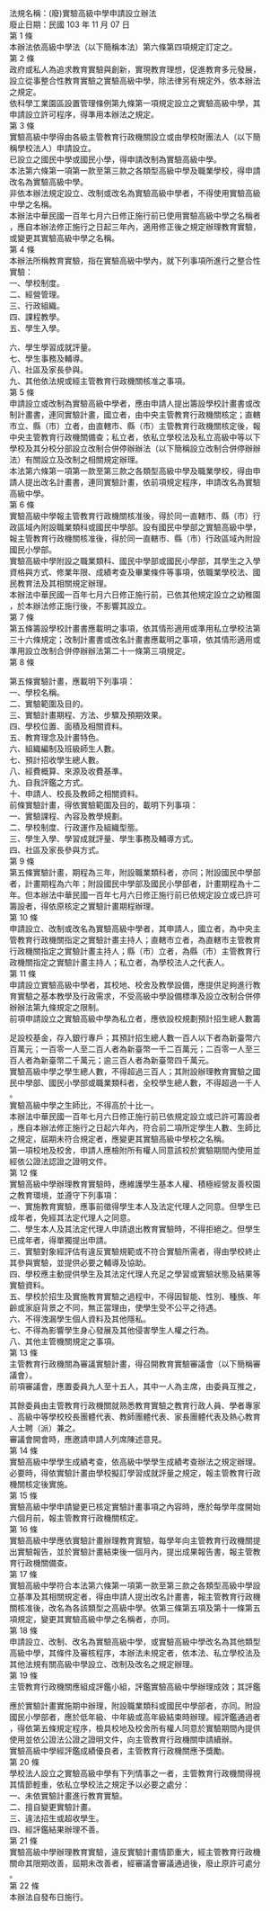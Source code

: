 法規名稱：(廢)實驗高級中學申請設立辦法  
廢止日期：民國 103 年 11 月 07 日  
第 1 條  
本辦法依高級中學法（以下簡稱本法）第六條第四項規定訂定之。  
第 2 條  
政府或私人為追求教育實驗與創新，實現教育理想，促進教育多元發展，  
設立從事整合性教育實驗之實驗高級中學，除法律另有規定外，依本辦法  
之規定。  
依科學工業園區設置管理條例第九條第一項規定設立之實驗高級中學，其  
申請設立許可程序，得準用本辦法之規定。  
第 3 條  
實驗高級中學得由各級主管教育行政機關設立或由學校財團法人（以下簡  
稱學校法人）申請設立。  
已設立之國民中學或國民小學，得申請改制為實驗高級中學。  
本法第六條第一項第一款至第三款之各類型高級中學及職業學校，得申請  
改名為實驗高級中學。  
非依本辦法規定設立、改制或改名為實驗高級中學者，不得使用實驗高級  
中學之名稱。  
本辦法中華民國一百年七月六日修正施行前已使用實驗高級中學之名稱者  
，應自本辦法修正施行之日起三年內，適用修正後之規定辦理教育實驗，  
或變更其實驗高級中學之名稱。  
第 4 條  
本辦法所稱教育實驗，指在實驗高級中學內，就下列事項所進行之整合性  
實驗：  
一、學校制度。  
二、經營管理。  
三、行政組織。  
四、課程教學。  
五、學生入學。  


六、學生學習成就評量。  
七、學生事務及輔導。  
八、社區及家長參與。  
九、其他依法規或經主管教育行政機關核准之事項。  
第 5 條  
申請設立或改制為實驗高級中學者，應由申請人提出籌設學校計畫書或改  
制計畫書，連同實驗計畫，國立者，由中央主管教育行政機關核定；直轄  
市立、縣（市）立者，由直轄市、縣（市）主管教育行政機關核定後，報  
中央主管教育行政機關備查；私立者，依私立學校法及私立高級中等以下  
學校及其分校分部設立改制合併停辦辦法（以下簡稱設立改制合併停辦辦  
法）有關設立及改制之相關規定辦理。  
本法第六條第一項第一款至第三款之各類型高級中學及職業學校，得由申  
請人提出改名計畫書，連同實驗計畫，依前項規定程序，申請改名為實驗  
高級中學。  
第 6 條  
實驗高級中學報主管教育行政機關核准後，得於同一直轄市、縣（市）行  
政區域內附設職業類科或國民中學部。設有國民中學部之實驗高級中學，  
報主管教育行政機關核准後，得於同一直轄市、縣（市）行政區域內附設  
國民小學部。  
實驗高級中學附設之職業類科、國民中學部或國民小學部，其學生之入學  
資格與方式、修業年限、成績考查及畢業條件等事項，依職業學校法、國  
民教育法及其相關規定辦理。  
本辦法中華民國一百年七月六日修正施行前，已依其他規定設立之幼稚園  
，於本辦法修正施行後，不影響其設立。  
第 7 條  
第五條籌設學校計畫書應載明之事項，依其情形適用或準用私立學校法第  
三十六條規定；改制計畫書或改名計畫書應載明之事項，依其情形適用或  
準用設立改制合併停辦辦法第二十一條第三項規定。  
第 8 條  


第五條實驗計畫，應載明下列事項：  
一、學校名稱。  
二、實驗範圍及目的。  
三、實驗計畫期程、方法、步驟及預期效果。  
四、學校位置、面積及相關資料。  
五、教育理念及計畫特色。  
六、組織編制及班級師生人數。  
七、預計招收學生總人數。  
八、經費概算、來源及收費基準。  
九、自我評鑑之方式。  
十、申請人、校長及教師之相關資料。  
前條實驗計畫，得依實驗範圍及目的，載明下列事項：  
一、實驗課程、內容及教學規劃。  
二、學校制度、行政運作及組織型態。  
三、學生入學、學習成就評量、學生事務及輔導方式。  
四、社區及家長參與方式。  
第 9 條  
第五條實驗計畫，期程為三年，附設職業類科者，亦同；附設國民中學部  
者，計畫期程為六年；附設國民中學部及國民小學部者，計畫期程為十二  
年。但本辦法中華民國一百年七月六日修正施行前已依規定設立或已許可  
籌設者，得依原核定之實驗計畫期程辦理。  
第 10 條  
申請設立、改制或改名為實驗高級中學者，其申請人，國立者，為中央主  
管教育行政機關指定之實驗計畫主持人；直轄市立者，為直轄市主管教育  
行政機關指定之實驗計畫主持人；縣（市）立者，為縣（市）主管教育行  
政機關指定之實驗計畫主持人；私立者，為學校法人之代表人。  
第 11 條  
申請設立實驗高級中學者，其校地、校舍及教學設備，應提供足夠進行教  
育實驗之基本教學及行政需求，不受高級中學設備標準及設立改制合併停  
辦辦法第九條規定之限制。  
前項申請設立之實驗高級中學為私立者，應依設校規劃預計招生總人數籌  


足設校基金，存入銀行專戶；其預計招生總人數一百人以下者為新臺幣六  
百萬元；一百零一人至二百人者為新臺幣一千二百萬元；二百零一人至三  
百人者為新臺幣二千萬元；逾三百人者為新臺幣四千萬元。  
實驗高級中學之學生總人數，不得超過三百人；其附設辦理教育實驗之國  
民中學部、國民小學部或職業類科者，全校學生總人數，不得超過一千人  
。  
實驗高級中學之生師比，不得高於十比一。  
本辦法中華民國一百年七月六日修正施行前已依規定設立或已許可籌設者  
，應自本辦法修正施行之日起六年內，符合前二項所定學生人數、生師比  
之規定，屆期未符合規定者，應變更其實驗高級中學校之名稱。  
第一項校地及校舍，申請人應檢附所有權人同意該校於實驗期間內使用並  
經依公證法認證之證明文件。  
第 12 條  
實驗高級中學辦理教育實驗時，應維護學生基本人權、積極經營友善校園  
之教育環境，並遵守下列事項：  
一、實施教育實驗，應事前徵得學生本人及法定代理人之同意。但學生已  
成年者，免經其法定代理人之同意。  
二、學生本人及其法定代理人申請退出教育實驗時，不得拒絕之。但學生  
已成年者，得單獨提出申請。  
三、實驗對象經評估有違反實驗規範或不符合實驗所需者，得由學校終止  
其參與實驗，並提供必要之輔導及協助。  
四、學校應主動提供學生及其法定代理人充足之學習或實驗狀態及結果等  
實驗資料。  
五、學校於招生及實施教育實驗之過程中，不得因智能、性別、種族、年  
齡或家庭背景之不同，無正當理由，使學生受不公平之待遇。  
六、不得洩漏學生個人資料及其他隱私。  
七、不得為影響學生身心發展及其他侵害學生人權之行為。  
八、其他主管機關規定之事項。  
第 13 條  
主管教育行政機關為審議實驗計畫，得召開教育實驗審議會（以下簡稱審  
議會）。  
前項審議會，應置委員九人至十五人，其中一人為主席，由委員互推之，  


其餘委員由主管教育行政機關就熟悉教育實驗之教育行政人員、學者專家  
、高級中等學校校長團體代表、教師團體代表、家長團體代表及熱心教育  
人士聘（派）兼之。  
審議會開會時，應邀請申請人列席陳述意見。  
第 14 條  
實驗高級中學學生成績考查，依高級中學學生成績考查辦法之規定辦理。  
必要時，得依實驗計畫由學校擬訂學習成就評量之規定，報主管教育行政  
機關核定後實施。  
第 15 條  
實驗高級中學申請變更已核定實驗計畫事項之內容時，應於每學年度開始  
六個月前，報主管教育行政機關核定。  
第 16 條  
實驗高級中學應依實驗計畫辦理教育實驗，每學年向主管教育行政機關提  
出實驗報告，並於實驗計畫結束後一個月內，提出成果報告書，報主管教  
育行政機關備查。  
第 17 條  
實驗高級中學符合本法第六條第一項第一款至第三款之各類型高級中學設  
立基準及其相關規定者，得由申請人提出改名計畫書，報主管教育行政機  
關核准後，改名為各該類型之高級中學。依第三條第五項及第十一條第五  
項規定，變更其實驗高級中學之名稱者，亦同。  
第 18 條  
申請設立、改制、改名為實驗高級中學，或實驗高級中學改名為其他類型  
高級中學，其條件及審核程序，本辦法未規定者，依本法、私立學校法及  
其他法規有關高級中學設立、改制及改名之規定辦理。  
第 19 條  
主管教育行政機關應組成評鑑小組，評鑑實驗高級中學辦理成效；其評鑑  


應於實驗計畫實施期中辦理，附設職業類科或國民中學部者，亦同。附設  
國民小學部者，應於低年級、中年級或高年級結束時辦理。經評鑑通過者  
，得依第五條規定程序，檢具校地及校舍所有權人同意於實驗期間內提供  
使用並依公證法公證之證明文件，向主管教育行政機關申請續辦。  
實驗高級中學經評鑑成績優良者，主管教育行政機關應予獎勵。  
第 20 條  
學校法人設立之實驗高級中學有下列情事之一者，主管教育行政機關得視  
其情節輕重，依私立學校法之規定予以必要之處分：  
一、未依實驗計畫進行教育實驗。  
二、擅自變更實驗計畫。  
三、違法招生或超收學生。  
四、經評鑑結果辦理不善。  
第 21 條  
實驗高級中學辦理教育實驗，違反實驗計畫情節重大，經主管教育行政機  
關命其限期改善，屆期未改善者，經審議會審議通過後，廢止原許可處分  
。  
第 22 條  
本辦法自發布日施行。  


